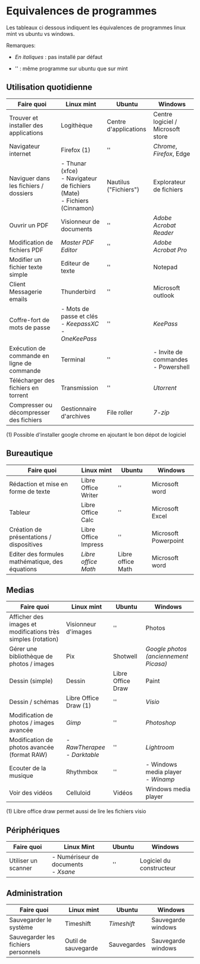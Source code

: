 # Equivalences de programmes

Les tableaux ci dessous indiquent les équivalences de programmes linux mint vs ubuntu vs windows.

Remarques:

- *En italiques* : pas installé par défaut

- '' : même programme sur ubuntu que sur mint

## Utilisation quotidienne

| Faire quoi                                 | Linux mint                                                   | Ubuntu                | Windows                                 |
| ------------------------------------------ | ------------------------------------------------------------ | --------------------- | --------------------------------------- |
| Trouver et installer des applications      | Logithèque                                                   | Centre d'applications | Centre logiciel / Microsoft store       |
| Navigateur internet                        | Firefox (1)                                                  | ''                    | *Chrome*, *Firefox*, Edge               |
| Naviguer dans les fichiers / dossiers      | - Thunar (xfce)<br/>- Navigateur de fichiers (Mate)<br/>- Fichiers (Cinnamon) | Nautilus ("Fichiers") | Explorateur de fichiers                 |
| Ouvrir un PDF                              | Visionneur de documents                                      | ''                    | *Adobe Acrobat Reader*                  |
| Modification de fichiers PDF               | *Master PDF Editor*                                          | ''                    | *Adobe Acrobat Pro*                     |
| Modifier un fichier texte simple           | Editeur de texte                                             | ''                    | Notepad                                 |
| Client Messagerie emails                   | Thunderbird                                                  | ''                    | Microsoft outlook                       |
| Coffre-fort de mots de passe               | - Mots de passe et clés<br/>- *KeepassXC*<br/>- *OneKeePass* | ''                    | *KeePass*                               |
| Exécution de commande en ligne de commande | Terminal                                                     | ''                    | - Invite de commandes<br/> - Powershell |
| Télécharger des fichiers en torrent        | Transmission                                                 | ''                    | *Utorrent*                              |
| Compresser ou décompresser des fichiers    | Gestionnaire d'archives                                      | File roller           | *7-zip*                                 |



(1) Possible d'installer google chrome en ajoutant le bon dépot de logiciel

## Bureautique



| Faire quoi                                      | Linux mint           | Ubuntu            | Windows              |
| ----------------------------------------------- | -------------------- | ----------------- | -------------------- |
| Rédaction et mise en forme de texte             | Libre Office Writer  | ''                | Microsoft word       |
| Tableur                                         | Libre Office Calc    | ''                | Microsoft Excel      |
| Création de présentations / dispositives        | Libre Office Impress | ''                | Microsoft Powerpoint |
| Editer des formules mathématique, des équations | *Libre office Math*  | Libre office Math | Microsoft word       |



## Medias

| Faire quoi                                                   | Linux mint                        | Ubuntu            | Windows                                   |
| ------------------------------------------------------------ | --------------------------------- | ----------------- | ----------------------------------------- |
| Afficher des images et modifications très simples (rotation) | Visionneur d'images               | ''                | Photos                                    |
| Gérer une bibliothèque de photos / images                    | Pix                               | Shotwell          | *Google photos<br/>(anciennement Picasa)* |
| Dessin (simple)                                              | Dessin                            | Libre Office Draw | Paint                                     |
| Dessin / schémas                                             | Libre Office Draw (1)             | ''                | *Visio*                                   |
| Modification de photos / images avancée                      | *Gimp*                            | ''                | *Photoshop*                               |
| Modification de photos avancée (format RAW)                  | - *RawTherapee*<br/>- *Darktable* | ''                | *Lightroom*                               |
| Ecouter de la musique                                        | Rhythmbox                         | ''                | - Windows media player<br/>- *Winamp*     |
| Voir des vidéos                                              | Celluloid                         | Vidéos            | Windows media player                      |

(1) Libre office draw permet aussi de lire les fichiers visio

## Périphériques

| Faire quoi          | Linux Mint                              | Ubuntu | Windows                  |
| ------------------- | --------------------------------------- | ------ | ------------------------ |
| Utiliser un scanner | - Numériseur de documents<br/>- *Xsane* | ''     | Logiciel du constructeur |

## Administration

| Faire quoi                          | Linux mint          | Ubuntu      | Windows            |
| ----------------------------------- | ------------------- | ----------- | ------------------ |
| Sauvegarder le système              | Timeshift           | *Timeshift* | Sauvegarde windows |
| Sauvegarder les fichiers personnels | Outil de sauvegarde | Sauvegardes | Sauvegarde windows |

